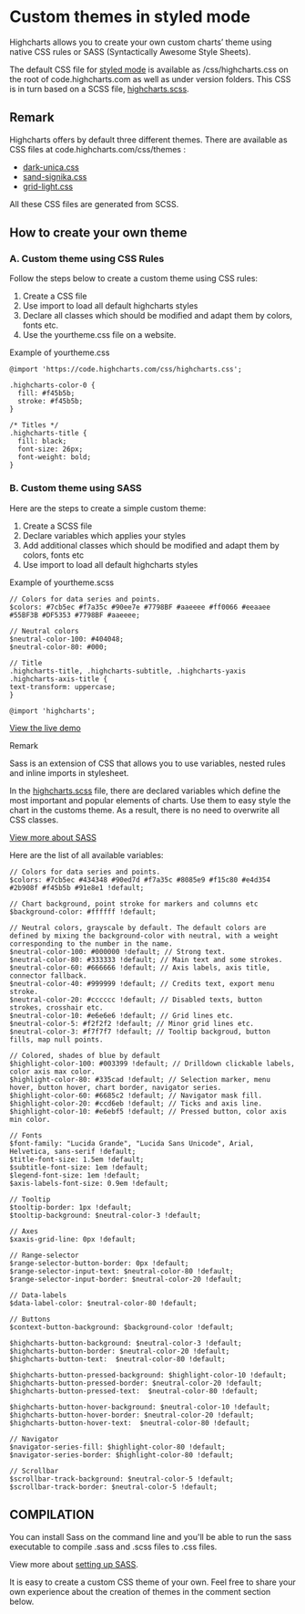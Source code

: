 # Custom themes in styled mode

Highcharts allows you to create your own custom charts’ theme using native CSS rules or SASS (Syntactically Awesome Style Sheets).

The default CSS file for [styled mode](https://www.highcharts.com/docs/chart-design-and-style/style-by-css) is available as /css/highcharts.css on the root of code.highcharts.com as well as under version folders. This CSS is in turn based on a SCSS file, [highcharts.scss](https://github.com/highcharts/highcharts/blob/master/css/highcharts.scss).

## Remark

Highcharts offers by default three different themes. There are available as CSS files at code.highcharts.com/css/themes :

-   [dark-unica.css](https://code.highcharts.com/css/themes/dark-unica.css)
-   [sand-signika.css](https://code.highcharts.com/css/themes/sand-signika.css)
-   [grid-light.css](https://code.highcharts.com/css/themes/grid-light.css)

All these CSS files are generated from SCSS.

## How to create your own theme

### A. Custom theme using CSS Rules

Follow the steps below to create a custom theme using CSS rules:

1.  Create a CSS file
2.  Use import to load all default highcharts styles
3.  Declare all classes which should be modified and adapt them by colors, fonts etc.
4.  Use the yourtheme.css file on a website.

Example of yourtheme.css

    @import 'https://code.highcharts.com/css/highcharts.css';

    .highcharts-color-0 {
      fill: #f45b5b;
      stroke: #f45b5b;
    }

    /* Titles */
    .highcharts-title {
      fill: black;
      font-size: 26px;
      font-weight: bold;
    }

### B. Custom theme using SASS

Here are the steps to create a simple custom theme:

1.  Create a SCSS file
2.  Declare variables which applies your styles
3.  Add additional classes which should be modified and adapt them by colors, fonts etc
4.  Use import to load all default highcharts styles

Example of yourtheme.scss

    // Colors for data series and points.
    $colors: #7cb5ec #f7a35c #90ee7e #7798BF #aaeeee #ff0066 #eeaaee #55BF3B #DF5353 #7798BF #aaeeee;

    // Neutral colors
    $neutral-color-100: #404048;
    $neutral-color-80: #000;

    // Title
    .highcharts-title, .highcharts-subtitle, .highcharts-yaxis .highcharts-axis-title {
    text-transform: uppercase;
    }

    @import 'highcharts';

[View the live demo](https://codepen.io/Blacklabel/pen/wmZyLN)

Remark

Sass is an extension of CSS that allows you to use variables, nested rules and inline imports in stylesheet.

In the [highcharts.scss](https://github.com/highcharts/highcharts/blob/master/css/highcharts.scss) file, there are declared variables which define the most important and popular elements of charts. Use them to easy style the chart in the customs theme. As a result, there is no need to overwrite all CSS classes.

[View more about SASS](https://sass-lang.com/guide)

Here are the list of all available variables:

    // Colors for data series and points.
    $colors: #7cb5ec #434348 #90ed7d #f7a35c #8085e9 #f15c80 #e4d354 #2b908f #f45b5b #91e8e1 !default;

    // Chart background, point stroke for markers and columns etc
    $background-color: #ffffff !default;

    // Neutral colors, grayscale by default. The default colors are defined by mixing the background-color with neutral, with a weight corresponding to the number in the name.
    $neutral-color-100: #000000 !default; // Strong text.
    $neutral-color-80: #333333 !default; // Main text and some strokes.
    $neutral-color-60: #666666 !default; // Axis labels, axis title, connector fallback.
    $neutral-color-40: #999999 !default; // Credits text, export menu stroke.
    $neutral-color-20: #cccccc !default; // Disabled texts, button strokes, crosshair etc.
    $neutral-color-10: #e6e6e6 !default; // Grid lines etc.
    $neutral-color-5: #f2f2f2 !default; // Minor grid lines etc.
    $neutral-color-3: #f7f7f7 !default; // Tooltip backgroud, button fills, map null points.

    // Colored, shades of blue by default
    $highlight-color-100: #003399 !default; // Drilldown clickable labels, color axis max color.
    $highlight-color-80: #335cad !default; // Selection marker, menu hover, button hover, chart border, navigator series.
    $highlight-color-60: #6685c2 !default; // Navigator mask fill.
    $highlight-color-20: #ccd6eb !default; // Ticks and axis line.
    $highlight-color-10: #e6ebf5 !default; // Pressed button, color axis min color.

    // Fonts
    $font-family: "Lucida Grande", "Lucida Sans Unicode", Arial, Helvetica, sans-serif !default;
    $title-font-size: 1.5em !default;
    $subtitle-font-size: 1em !default;
    $legend-font-size: 1em !default;
    $axis-labels-font-size: 0.9em !default;

    // Tooltip
    $tooltip-border: 1px !default;
    $tooltip-background: $neutral-color-3 !default;

    // Axes
    $xaxis-grid-line: 0px !default;

    // Range-selector
    $range-selector-button-border: 0px !default;
    $range-selector-input-text: $neutral-color-80 !default;
    $range-selector-input-border: $neutral-color-20 !default;

    // Data-labels
    $data-label-color: $neutral-color-80 !default;

    // Buttons
    $context-button-background: $background-color !default;

    $highcharts-button-background: $neutral-color-3 !default;
    $highcharts-button-border: $neutral-color-20 !default;
    $highcharts-button-text:  $neutral-color-80 !default;

    $highcharts-button-pressed-background: $highlight-color-10 !default;
    $highcharts-button-pressed-border: $neutral-color-20 !default;
    $highcharts-button-pressed-text:  $neutral-color-80 !default;

    $highcharts-button-hover-background: $neutral-color-10 !default;
    $highcharts-button-hover-border: $neutral-color-20 !default;
    $highcharts-button-hover-text:  $neutral-color-80 !default;

    // Navigator
    $navigator-series-fill: $highlight-color-80 !default;
    $navigator-series-border: $highlight-color-80 !default;

    // Scrollbar
    $scrollbar-track-background: $neutral-color-5 !default;
    $scrollbar-track-border: $neutral-color-5 !default;

## COMPILATION

You can install Sass on the command line and you'll be able to run the sass executable to compile .sass and .scss files to .css files.

View more about [setting up SASS](https://sass-lang.com/install).

It is easy to create a custom CSS theme of your own. Feel free to share your own experience about the creation of themes in the comment section below.

